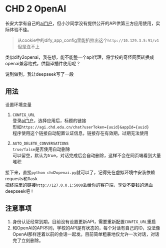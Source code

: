 # CHD 2 OpenAI

长安大学有自己的[ai门户](https://agi.chd.edu.cn/)，但小沙同学没有提供公开的API供第三方应用使用，实际体验不佳。

> 从cookie中的dify_app_config里能扒拉出这个`http://10.129.3.5:91/v1` 但是连不上

类似dify2openai，我在想，能不能整一个api代理，将学校的奇怪网页转换成openai兼容格式，供翻译插件使用呢？

说到做到，我让deepseek写了一段

## 用法
设置环境变量
1. `CONFIG_URL`  
   登录[ai门户](https://agi.chd.edu.cn/)，选择应用后，标题的链接  
   形如`https://agi.chd.edu.cn/chat?userToken={uuid}&appId={uuid}`  
   程序使用这个链接自动配置认证信息，链接存在有效期，过期无法使用

2. `AUTO_DELETE_CONVERSATIONS`  
   `true/false`是否使用自动删除  
    可以留空，默认为true，对话完成后会自动删除，这样不会在网页端看到大量堆积

接下来，直接`python chd2openai.py`就可以了，记得先在虚拟环境中安装依赖requests和flask  
把终端里的链接`http://127.0.0.1:5000`丢给你的客户端，享受不要钱的满血deepseek吧！

## 注意事项

1. 身份认证经常到期，目前没有设置更新API，需要重新配置`CONFIG_URL`重启
2. 和OpenAI的API不同，学校的API是有状态的，每个对话有自己的ID，没法像OpenAI那样连着以前的会话一起发。目前简单粗暴地仅允许一次对话，对话完了立刻删除。
